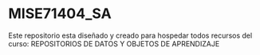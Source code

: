 # MISE71404_SA
Este repositorio esta diseñado y creado para hospedar todos recursos del curso: REPOSITORIOS DE DATOS Y OBJETOS DE APRENDIZAJE
